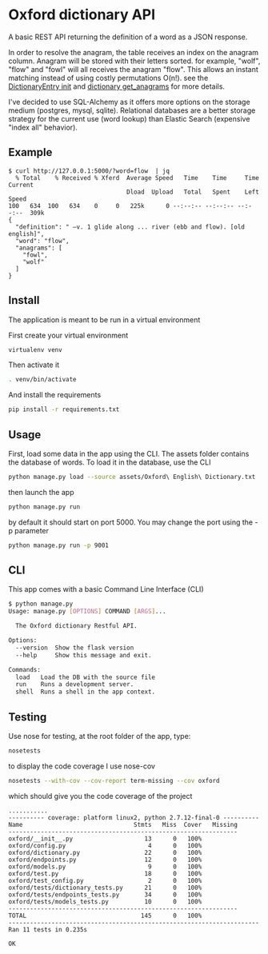# Oxford dictionary API

A basic REST API returning the definition of a word as a JSON response.


In order to resolve the anagram, the table receives an index on the
anagram column. Anagram will be stored with their letters sorted.
for example, "wolf", "flow" and "fowl" will all receives the anagram "flow".
This allows an instant matching instead of using costly permutations O(n!). see the [DictionaryEntry init](https://github.com/debrice/oxford/blob/master/oxford/models.py#L17) and [dictionary get_anagrams](https://github.com/debrice/oxford/blob/master/oxford/dictionary.py#L28) for more details.


I've decided to use SQL-Alchemy as it offers more options on the storage
medium (postgres, mysql, sqlite). Relational databases are a better
storage strategy for the current use (word lookup) than Elastic
Search (expensive "index all" behavior).


## Example

```
$ curl http://127.0.0.1:5000/?word=flow  | jq
  % Total    % Received % Xferd  Average Speed   Time    Time     Time  Current
                                 Dload  Upload   Total   Spent    Left  Speed
100   634  100   634    0     0   225k      0 --:--:-- --:--:-- --:--:--  309k
{
  "definition": " —v. 1 glide along ... river (ebb and flow). [old english]",
  "word": "flow",
  "anagrams": [
    "fowl",
    "wolf"
  ]
}
```

## Install

The application is meant to be run in a virtual environment

First create your virtual environment

```sh
virtualenv venv
```

Then activate it

```sh
. venv/bin/activate
```

And install the requirements

```sh
pip install -r requirements.txt
```


## Usage

First, load some data in the app using the CLI. The assets folder contains the
database of words. To load it in the database, use the CLI

```sh
python manage.py load --source assets/Oxford\ English\ Dictionary.txt
```

then launch the app

```sh
python manage.py run

```

by default it should start on port 5000. You may change the port using
the -p parameter

```sh
python manage.py run -p 9001
```

## CLI

This app comes with a basic Command Line Interface (CLI)

```sh
$ python manage.py
Usage: manage.py [OPTIONS] COMMAND [ARGS]...

  The Oxford dictionary Restful API.

Options:
  --version  Show the flask version
  --help     Show this message and exit.

Commands:
  load   Load the DB with the source file
  run    Runs a development server.
  shell  Runs a shell in the app context.
```

## Testing

Use nose for testing, at the root folder of the app, type:

```sh
nosetests
```

to display the code coverage I use nose-cov

```sh
nosetests --with-cov --cov-report term-missing --cov oxford
```

which should give you the code coverage of the project

```
...........
---------- coverage: platform linux2, python 2.7.12-final-0 ----------
Name                               Stmts   Miss  Cover   Missing
----------------------------------------------------------------
oxford/__init__.py                    13      0   100%
oxford/config.py                       4      0   100%
oxford/dictionary.py                  22      0   100%
oxford/endpoints.py                   12      0   100%
oxford/models.py                       9      0   100%
oxford/test.py                        18      0   100%
oxford/test_config.py                  2      0   100%
oxford/tests/dictionary_tests.py      21      0   100%
oxford/tests/endpoints_tests.py       34      0   100%
oxford/tests/models_tests.py          10      0   100%
----------------------------------------------------------------
TOTAL                                145      0   100%
----------------------------------------------------------------------
Ran 11 tests in 0.235s

OK
```

